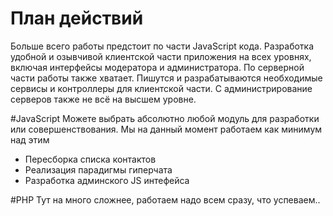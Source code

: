 # План действий
Больше всего работы предстоит по части JavaScript кода. Разработка удобной и озывчивой клиентской части приложения на всех уровнях, включая интерфейсы модератора и администратора. По серверной части работы также хватает. Пишутся и разрабатываются необходимые сервисы и контроллеры для клиентской части. С администрирование серверов также не всё на высшем уровне.

#JavaScript
Можете выбрать абсолютно любой модуль для разработки или совершенствования. Мы на данный момент работаем как минимум над этим
- Пересборка списка контактов
- Реализация парадигмы гиперчата
- Разработка админского JS интефейса

#PHP
Тут на много сложнее, работаем надо всем сразу, что успеваем..

